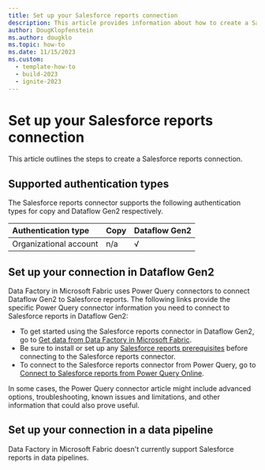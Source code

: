 ```yaml
---
title: Set up your Salesforce reports connection
description: This article provides information about how to create a Salesforce reports connection in Microsoft Fabric.
author: DougKlopfenstein
ms.author: dougklo
ms.topic: how-to
ms.date: 11/15/2023
ms.custom:
  - template-how-to
  - build-2023
  - ignite-2023
---
```


# Set up your Salesforce reports connection

This article outlines the steps to create a Salesforce reports connection.


## Supported authentication types

The Salesforce reports connector supports the following authentication types for copy and Dataflow Gen2 respectively.  

|Authentication type |Copy |Dataflow Gen2 |
|:---|:---|:---|
|Organizational account| n/a | √ |

## Set up your connection in Dataflow Gen2

Data Factory in Microsoft Fabric uses Power Query connectors to connect Dataflow Gen2 to Salesforce reports. The following links provide the specific Power Query connector information you need to connect to Salesforce reports in Dataflow Gen2:

- To get started using the Salesforce reports connector in Dataflow Gen2, go to [Get data from Data Factory in Microsoft Fabric](/power-query/where-to-get-data#get-data-from-data-factory-in-microsoft-fabric-preview).
- Be sure to install or set up any [Salesforce reports prerequisites](/power-query/connectors/salesforce-reports#prerequisites) before connecting to the Salesforce reports connector.
- To connect to the Salesforce reports connector from Power Query, go to [Connect to Salesforce reports from Power Query Online](/power-query/connectors/salesforce-reports#connect-to-salesforce-reports-from-power-query-online).

In some cases, the Power Query connector article might include advanced options, troubleshooting, known issues and limitations, and other information that could also prove useful.

## Set up your connection in a data pipeline

Data Factory in Microsoft Fabric doesn't currently support Salesforce reports in data pipelines.
